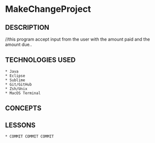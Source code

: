 # MakeChangeProject

## DESCRIPTION
//this program accept input from the user with the amount paid and the amount due..

## TECHNOLOGIES USED
 	* Java
 	* Eclipse
 	* Sublime
 	* Git/GitHub
 	* Zsh/Unix
 	* MacOS Terminal

## CONCEPTS

## LESSONS
	* COMMIT COMMIT COMMIT
